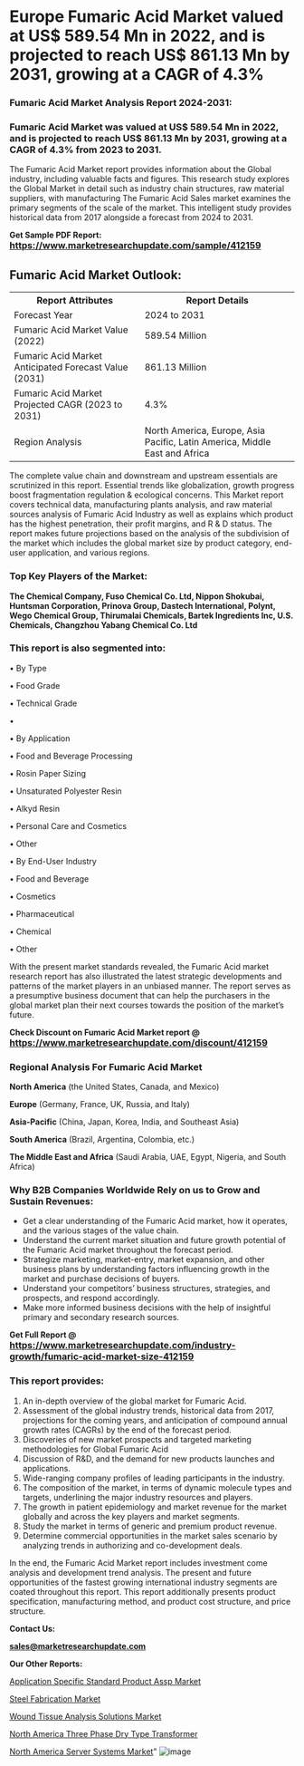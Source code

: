 # Europe Fumaric Acid Market valued at US$ 589.54 Mn in 2022, and is projected to reach US$ 861.13 Mn by 2031, growing at a CAGR of 4.3%

<strong><h3>Fumaric Acid Market Analysis Report 2024-2031:</h3></strong>

<strong><h3>Fumaric Acid Market was valued at US$ 589.54 Mn in 2022, and is projected to reach US$ 861.13 Mn by 2031, growing at a CAGR of 4.3% from 2023 to 2031.</h3></strong>

The Fumaric Acid Market report provides information about the Global industry, including valuable facts and figures. This research study explores the Global Market in detail such as industry chain structures, raw material suppliers, with manufacturing The Fumaric Acid Sales market examines the primary segments of the scale of the market. This intelligent study provides historical data from 2017 alongside a forecast from 2024 to 2031.

<strong>Get Sample PDF Report: <a href=https://www.marketresearchupdate.com/sample/412159><font size=3 color=#0000ff>https://www.marketresearchupdate.com/sample/412159</font></a></strong>

<html>
<body>

<h2>Fumaric Acid Market Outlook:</h2>

<table>
  <tr>
    <th>Report Attributes</th>
    <th>Report Details</th>
  </tr>
  <tr>
    <td>Forecast Year</td>
    <td>2024 to 2031</td>
  </tr>
  <tr>
    <td>Fumaric Acid Market Value (2022)</td>
    <td>589.54 Million</td>
  </tr>
  <tr>
    <td>Fumaric Acid Market Anticipated Forecast Value (2031)</td>
    <td>861.13 Million</td>
  </tr>
  <tr>
    <td>Fumaric Acid Market Projected CAGR (2023 to 2031)</td>
    <td>4.3%</td>
  </tr>
  <tr>
    <td>Region Analysis</td>
    <td>North America, Europe, Asia Pacific, Latin America, Middle East and Africa</td>
  </tr>
</table>

</body>
</html>

The complete value chain and downstream and upstream essentials are scrutinized in this report. Essential trends like globalization, growth progress boost fragmentation regulation &amp; ecological concerns. This Market report covers technical data, manufacturing plants analysis, and raw material sources analysis of Fumaric Acid Industry as well as explains which product has the highest penetration, their profit margins, and R & D status. The report makes future projections based on the analysis of the subdivision of the market which includes the global market size by product category, end-user application, and various regions.

<strong><h3>Top Key Players of the Market:</h3></strong>

<strong>The Chemical Company, Fuso Chemical Co. Ltd, Nippon Shokubai, Huntsman Corporation, Prinova Group, Dastech International, Polynt, Wego Chemical Group, Thirumalai Chemicals, Bartek Ingredients Inc, U.S. Chemicals, Changzhou Yabang Chemical Co. Ltd</strong>

<strong><h3>This report is also segmented into:</h3></strong>

• By Type 

• Food Grade

• Technical Grade

• 

• By Application

• Food and Beverage Processing

• Rosin Paper Sizing

• Unsaturated Polyester Resin

• Alkyd Resin

• Personal Care and Cosmetics

• Other

• By End-User Industry

• Food and Beverage

• Cosmetics

• Pharmaceutical

• Chemical

• Other

With the present market standards revealed, the Fumaric Acid market research report has also illustrated the latest strategic developments and patterns of the market players in an unbiased manner. The report serves as a presumptive business document that can help the purchasers in the global market plan their next courses towards the position of the market’s future.

<strong>Check Discount on Fumaric Acid Market report @ <a href=https://www.marketresearchupdate.com/discount/412159><font size=3 color=#0000ff>https://www.marketresearchupdate.com/discount/412159</font></a></strong>

<strong><h3>Regional Analysis For Fumaric Acid Market</h3></strong>

<strong>North America</strong> (the United States, Canada, and Mexico)

<strong>Europe</strong> (Germany, France, UK, Russia, and Italy)

<strong>Asia-Pacific</strong> (China, Japan, Korea, India, and Southeast Asia)

<strong>South America</strong> (Brazil, Argentina, Colombia, etc.)

<strong>The Middle East and Africa</strong> (Saudi Arabia, UAE, Egypt, Nigeria, and South Africa)

<strong><h3>Why B2B Companies Worldwide Rely on us to Grow and Sustain Revenues:</h3></strong>
<ul>
  <li>Get a clear understanding of the Fumaric Acid market, how it operates, and the various stages of the value chain.</li>
  <li>Understand the current market situation and future growth potential of the Fumaric Acid market throughout the forecast period.</li>
  <li>Strategize marketing, market-entry, market expansion, and other business plans by understanding factors influencing growth in the market and purchase decisions of buyers.</li>
  <li>Understand your competitors’ business structures, strategies, and prospects, and respond accordingly.</li>
  <li>Make more informed business decisions with the help of insightful primary and secondary research sources.</li>
</ul>

<strong>Get Full Report @ <a href=https://www.marketresearchupdate.com/industry-growth/fumaric-acid-market-size-412159><font size=3 color=#0000ff>https://www.marketresearchupdate.com/industry-growth/fumaric-acid-market-size-412159</font></a></strong>

<strong><h3>This report provides:</h3></strong>
<ol>
  <li>An in-depth overview of the global market for Fumaric Acid.</li>
  <li>Assessment of the global industry trends, historical data from 2017, projections for the coming years, and anticipation of compound annual growth rates (CAGRs) by the end of the forecast period.</li>
  <li>Discoveries of new market prospects and targeted marketing methodologies for Global Fumaric Acid</li>
  <li>Discussion of R&amp;D, and the demand for new products launches and applications.</li>
  <li>Wide-ranging company profiles of leading participants in the industry.</li>
  <li>The composition of the market, in terms of dynamic molecule types and targets, underlining the major industry resources and players.</li>
  <li>The growth in patient epidemiology and market revenue for the market globally and across the key players and market segments.</li>
  <li>Study the market in terms of generic and premium product revenue.</li>
  <li>Determine commercial opportunities in the market sales scenario by analyzing trends in authorizing and co-development deals.</li>
</ol>

In the end, the Fumaric Acid Market report includes investment come analysis and development trend analysis. The present and future opportunities of the fastest growing international industry segments are coated throughout this report. This report additionally presents product specification, manufacturing method, and product cost structure, and price structure.

<strong>Contact Us:</strong>

<strong>sales@marketresearchupdate.com</strong>

<strong>Our Other Reports:</strong>

<a href=https://www.linkedin.com/pulse/application-specific-standard-product-assp-market-1f>Application Specific Standard Product Assp Market</a>

<a href=https://www.linkedin.com/pulse/steel-fabrication-market-industry-analysis-segments>Steel Fabrication Market</a>

<a href=https://www.linkedin.com/pulse/wound-tissue-analysis-solutions-market-2023-growth-drivers>Wound Tissue Analysis Solutions Market</a>

<a href=https://www.linkedin.com/pulse/north-america-three-phase-dry-type-transformer>North America Three Phase Dry Type Transformer</a>

<a href=https://www.linkedin.com/pulse/north-america-server-systems-market-2023-current>North America Server Systems Market</a>"
![image](https://github.com/rutujamande/Market-Report-Analysis/assets/158454097/a3fc9894-d2f7-48f6-8f2f-085649c800d7)
